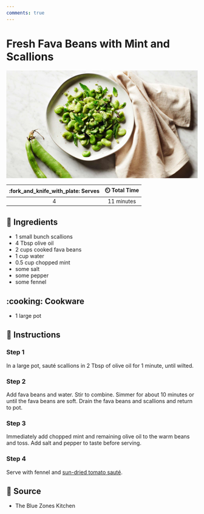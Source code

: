 ```yaml
---
comments: true
---
```

# Fresh Fava Beans with Mint and Scallions

![Fresh Fava Beans with Mint and Scallions](../assets/images/fresh-fava-beans-with-mint-and-scallions.jpg)

| :fork_and_knife_with_plate: Serves | :timer_clock: Total Time |
|:----------------------------------:|:-----------------------: |
| 4 | 11 minutes |

## :salt: Ingredients

- 1 small bunch scallions
- 4 Tbsp olive oil
- 2 cups cooked fava beans
- 1 cup water
- 0.5 cup chopped mint
- some salt
- some pepper
- some fennel

## :cooking: Cookware

- 1 large pot

## :pencil: Instructions

### Step 1

In a large pot, sauté scallions in 2 Tbsp of olive oil for 1 minute, until wilted.

### Step 2

Add fava beans and water. Stir to combine. Simmer for about 10 minutes or until the fava beans are soft. Drain the fava
beans and scallions and return to pot.

### Step 3

Immediately add chopped mint and remaining olive oil to the warm beans and toss. Add salt and pepper to taste before
serving.

### Step 4

Serve with fennel and [sun-dried tomato sauté](./cabbage-and-sun-dried-tomato-sauté.md).

## :link: Source

- The Blue Zones Kitchen
